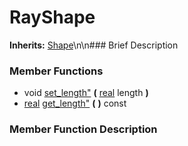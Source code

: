 #  RayShape  
**Inherits:** [Shape](class_shape)\\n\\n###  Brief Description  

###  Member Functions 
  * void [set_length"](#set_length) **(** [real](class_real) length  **)**
  * [real](class_real) [get_length"](#get_length) **(** **)** const
###  Member Function Description  
